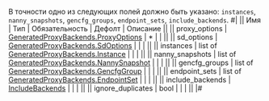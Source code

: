 В точности одно из следующих полей должно быть указано: `instances`, `nanny_snapshots`, `gencfg_groups`, `endpoint_sets`, `include_backends`.
#|
|| Имя | Тип | Обязательность | Дефолт | Описание ||
|| proxy_options | [GeneratedProxyBackends.ProxyOptions](#GeneratedProxyBackends.ProxyOptions) | * |  |  ||
|| sd_options | [GeneratedProxyBackends.SdOptions](#GeneratedProxyBackends.SdOptions) |  |  |  ||
|| instances | list of [GeneratedProxyBackends.Instance](#GeneratedProxyBackends.Instance) |  |  |  ||
|| nanny_snapshots | list of [GeneratedProxyBackends.NannySnapshot](#GeneratedProxyBackends.NannySnapshot) |  |  |  ||
|| gencfg_groups | list of [GeneratedProxyBackends.GencfgGroup](#GeneratedProxyBackends.GencfgGroup) |  |  |  ||
|| endpoint_sets | list of [GeneratedProxyBackends.EndpointSet](#GeneratedProxyBackends.EndpointSet) |  |  |  ||
|| include_backends | [IncludeBackends](#IncludeBackends) |  |  |  ||
|| ignore_duplicates | bool |  |  |  ||
|#